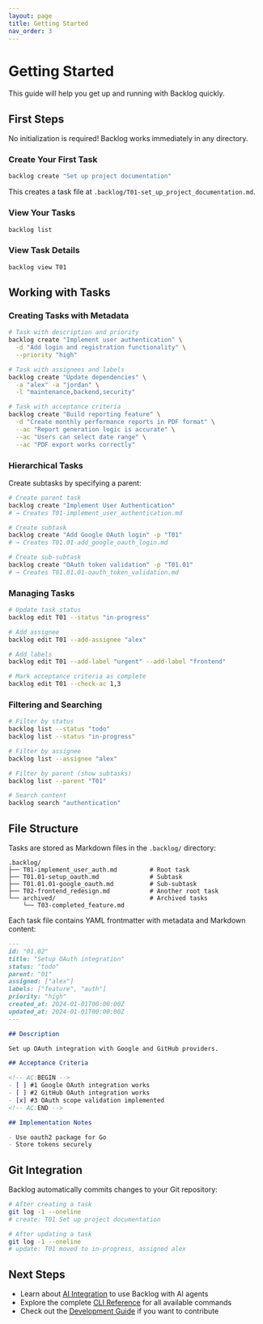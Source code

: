 ```yaml
---
layout: page
title: Getting Started
nav_order: 3
---
```


# Getting Started

This guide will help you get up and running with Backlog quickly.

## First Steps

No initialization is required! Backlog works immediately in any directory.

### Create Your First Task

```bash
backlog create "Set up project documentation"
```

This creates a task file at `.backlog/T01-set_up_project_documentation.md`.

### View Your Tasks

```bash
backlog list
```

### View Task Details

```bash
backlog view T01
```

## Working with Tasks

### Creating Tasks with Metadata

```bash
# Task with description and priority
backlog create "Implement user authentication" \
  -d "Add login and registration functionality" \
  --priority "high"

# Task with assignees and labels
backlog create "Update dependencies" \
  -a "alex" -a "jordan" \
  -l "maintenance,backend,security"

# Task with acceptance criteria
backlog create "Build reporting feature" \
  -d "Create monthly performance reports in PDF format" \
  --ac "Report generation logic is accurate" \
  --ac "Users can select date range" \
  --ac "PDF export works correctly"
```

### Hierarchical Tasks

Create subtasks by specifying a parent:

```bash
# Create parent task
backlog create "Implement User Authentication"
# → Creates T01-implement_user_authentication.md

# Create subtask
backlog create "Add Google OAuth login" -p "T01"
# → Creates T01.01-add_google_oauth_login.md

# Create sub-subtask
backlog create "OAuth token validation" -p "T01.01"
# → Creates T01.01.01-oauth_token_validation.md
```

### Managing Tasks

```bash
# Update task status
backlog edit T01 --status "in-progress"

# Add assignee
backlog edit T01 --add-assignee "alex"

# Add labels
backlog edit T01 --add-label "urgent" --add-label "frontend"

# Mark acceptance criteria as complete
backlog edit T01 --check-ac 1,3
```

### Filtering and Searching

```bash
# Filter by status
backlog list --status "todo"
backlog list --status "in-progress"

# Filter by assignee
backlog list --assignee "alex"

# Filter by parent (show subtasks)
backlog list --parent "T01"

# Search content
backlog search "authentication"
```

## File Structure

Tasks are stored as Markdown files in the `.backlog/` directory:

```
.backlog/
├── T01-implement_user_auth.md         # Root task
├── T01.01-setup_oauth.md              # Subtask
├── T01.01.01-google_oauth.md          # Sub-subtask
├── T02-frontend_redesign.md           # Another root task
└── archived/                          # Archived tasks
    └── T03-completed_feature.md
```

Each task file contains YAML frontmatter with metadata and Markdown content:

```markdown
---
id: "01.02"
title: "Setup OAuth integration"
status: "todo"
parent: "01"
assigned: ["alex"]
labels: ["feature", "auth"]
priority: "high"
created_at: 2024-01-01T00:00:00Z
updated_at: 2024-01-01T00:00:00Z
---

## Description

Set up OAuth integration with Google and GitHub providers.

## Acceptance Criteria

<!-- AC:BEGIN -->
- [ ] #1 Google OAuth integration works
- [ ] #2 GitHub OAuth integration works
- [x] #3 OAuth scope validation implemented
<!-- AC:END -->

## Implementation Notes

- Use oauth2 package for Go
- Store tokens securely
```

## Git Integration

Backlog automatically commits changes to your Git repository:

```bash
# After creating a task
git log -1 --oneline
# create: T01 Set up project documentation

# After updating a task
git log -1 --oneline
# update: T01 moved to in-progress, assigned alex
```

## Next Steps

- Learn about [AI Integration](ai-integration.md) to use Backlog with AI agents
- Explore the complete [CLI Reference](cli/backlog.md) for all available commands
- Check out the [Development Guide](development/index.md) if you want to contribute
